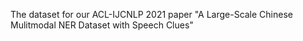 The dataset for our ACL-IJCNLP 2021 paper "A Large-Scale Chinese Mulitmodal NER Dataset with Speech Clues"
